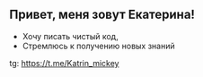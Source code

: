 ## Привет, меня зовут Екатерина!

- Хочу писать чистый код,
- Стремлюсь к получению новых знаний

tg: https://t.me/Katrin_mickey
